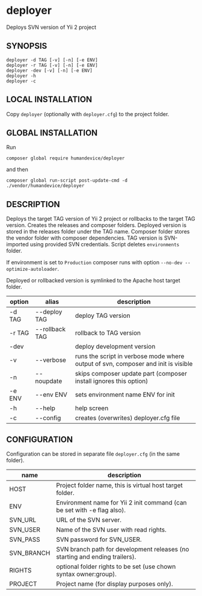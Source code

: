 # deployer

Deploys SVN version of Yii 2 project

## SYNOPSIS

    deployer -d TAG [-v] [-n] [-e ENV]
    deployer -r TAG [-v] [-n] [-e ENV]
    deployer -dev [-v] [-n] [-e ENV]
    deployer -h
    deployer -c
    
## LOCAL INSTALLATION

Copy `deployer` (optionally with `deployer.cfg`) to the project folder.

## GLOBAL INSTALLATION

Run

    composer global require humandevice/deployer

and then

    composer global run-script post-update-cmd -d ./vendor/humandevice/deployer

## DESCRIPTION

Deploys the target TAG version of Yii 2 project or rollbacks to the target TAG version. 
Creates the releases and composer folders. Deployed version is stored in the releases
folder under the TAG name. Composer folder stores the vendor folder with composer
dependencies. TAG version is SVN-imported using provided SVN credentials.
Script deletes `environments` folder.

If environment is set to `Production` composer runs with option `--no-dev --optimize-autoloader`.

Deployed or rollbacked version is symlinked to the Apache host target folder.

| option | alias          | description
|--------|----------------|-----------------------------------------------------------------------------------
| -d TAG | --deploy TAG   | deploy TAG version
| -r TAG | --rollback TAG | rollback to TAG version
| -dev   |                | deploy development version
| -v     | --verbose      | runs the script in verbose mode where output of svn, composer and init is visible
| -n     | --noupdate     | skips composer update part (composer install ignores this option)
| -e ENV | --env ENV      | sets environment name ENV for init
| -h     | --help         | help screen
| -c     | --config       | creates (overwrites) deployer.cfg file

## CONFIGURATION

Configuration can be stored in separate file `deployer.cfg` (in the same folder).

| name       | description
|------------|----------------------------------------------------------------------------
| HOST       | Project folder name, this is virtual host target folder.
| ENV        | Environment name for Yii 2 init command (can be set with -e flag also).
| SVN_URL    | URL of the SVN server.
| SVN_USER   | Name of the SVN user with read rights.
| SVN_PASS   | SVN password for SVN_USER.
| SVN_BRANCH | SVN branch path for development releases (no starting and ending trailers).
| RIGHTS     | optional folder rights to be set (use chown syntax owner:group).
| PROJECT    | Project name (for display purposes only).

